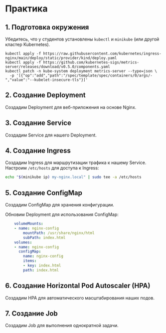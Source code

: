 # Практика

## 1. Подготовка окружения

Убедитесь, что у студентов установлены `kubectl` и `minikube` (или другой кластер Kubernetes).

```
kubectl apply -f https://raw.githubusercontent.com/kubernetes/ingress-nginx/main/deploy/static/provider/kind/deploy.yaml
kubectl apply -f https://github.com/kubernetes-sigs/metrics-server/releases/download/v0.5.0/components.yaml
kubectl patch -n kube-system deployment metrics-server --type=json \
  -p '[{"op":"add","path":"/spec/template/spec/containers/0/args/-","value":"--kubelet-insecure-tls"}]'
```

## 2. Создание Deployment

Создадим Deployment для веб-приложения на основе Nginx.

## 3. Создание Service

Создадим Service для нашего Deployment.

## 4. Создание Ingress

Создадим Ingress для маршрутизации трафика к нашему Service. Настроим `/etc/hosts` для доступа к Ingress:

```sh
echo "$(minikube ip) my-nginx.local" | sudo tee -a /etc/hosts
```

## 5. Создание ConfigMap

Создадим ConfigMap для хранения конфигурации.

Обновим Deployment для использования ConfigMap:

```yaml
    volumeMounts:
    - name: nginx-config
        mountPath: /usr/share/nginx/html
        subPath: index.html
    volumes:
    - name: nginx-config
      configMap:
        name: nginx-config
        items:
        - key: index.html
        path: index.html
```
## 6. Создание Horizontal Pod Autoscaler (HPA)

Создадим HPA для автоматического масштабирования наших подов.

## 7. Создание Job
Создадим Job для выполнения однократной задачи.
